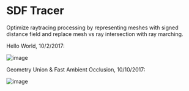 # SDF Tracer

Optimize raytracing processing by representing meshes with signed distance field and replace mesh vs ray intersection with ray marching.

Hello World, 10/2/2017:

![image](https://user-images.githubusercontent.com/16845654/31110981-9f9f143e-a7bf-11e7-9784-8bdac133c1f4.png)

Geometry Union & Fast Ambient Occlusion, 10/10/2017:

![image](https://user-images.githubusercontent.com/16845654/31416289-efd9136e-addc-11e7-8e0a-aaaec23cc020.png)
